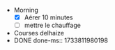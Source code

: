 - Morning
  * [x] Aérer 10 minutes
  * [ ] mettre le chauffage
- Courses delhaize
- DONE
  done-ms:: 1733811980198